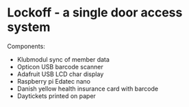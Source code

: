 # Lockoff - a single door access system

Components:

- Klubmodul sync of member data
- Opticon USB barcode scanner
- Adafruit USB LCD char display
- Raspberry pi Edatec nano
- Danish yellow health insurance card with barcode
- Daytickets printed on paper
